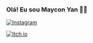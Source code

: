 ### Olá! Eu sou Maycon Yan 👦🏻
[![Instagram](https://img.shields.io/badge/Instagram-E4405F?style=for-the-badge&logo=instagram&logoColor=white)](https://www.instagram.com/maycon_yann/)

[![Itch.io](https://img.shields.io/badge/Itch.io-FA5C5C?style=for-the-badge&logo=itchdotio&logoColor=white)](https://maycon-yan.itch.io/)
